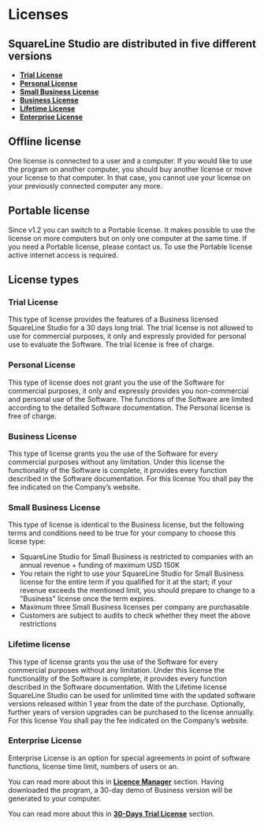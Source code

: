 # Licenses

## SquareLine Studio are distributed in five different versions

- [**Trial License**](https://docs.squareline.io/docs/introduction/licences#personal-licence)
- [**Personal License**](https://docs.squareline.io/docs/introduction/licences#personal-license)
- [**Small Business License**](https://docs.squareline.io/docs/introduction/licences#business-license)
- [**Business License**](https://docs.squareline.io/docs/introduction/licences#small-business-license)
- [**Lifetime License**](https://docs.squareline.io/docs/introduction/licences#lifetime-license)
- [**Enterprise License**](https://docs.squareline.io/docs/introduction/licences#lifetime-license)

## Offline license

One license is connected to a user and a computer. If you would like to use the program on another computer, you should buy another license or move your license to that computer. In that case, you cannot use your license on your previously connected computer any more.

## Portable license

Since v1.2 you can switch to a Portable license. It makes possible to use the license on more computers but on only one computer at the same time. If you need a Portable license, please contact us. To use the Portable license active internet access is required.

## License types

### Trial License

This type of license provides the features of a Business licensed SquareLine Studio for a 30 days long trial. The trial license is not allowed to use for commercial purposes, it only and expressly provided for personal use to evaluate the Software. The trial license is free of charge.

### Personal License

This type of license does not grant you the use of the Software for commercial purposes, it only and expressly provides you non-commercial and personal use of the Software. The functions of the Software are limited according to the detailed Software documentation. The Personal license is free of charge.

### Business License

This type of license grants you the use of the Software for every commercial purposes without any limitation. Under this license the functionality of the Software is complete, it provides every function described in the Software documentation. For this license You shall pay the fee indicated on the Company’s website.

### Small Business License

This type of license is identical to the Business license, but the following terms and conditions need to be true for your company to choose this licese type:

- SquareLine Studio for Small Business is restricted to companies with an annual revenue + funding of maximum USD 150K
- You retain the right to use your SquareLine Studio for Small Business license for the entire term if you qualified for it at the start; if your revenue exceeds the mentioned limit, you should prepare to change to a "Business" license once the term expires.
- Maximum three Small Business licenses per company are purchasable
- Customers are subject to audits to check whether they meet the above restrictions

### Lifetime license

This type of license grants you the use of the Software for every commercial purposes without any limitation. Under this license the functionality of the Software is complete, it provides every function described in the Software documentation. With the Lifetime license SquareLine Studio can be used for unlimited time with the updated software versions released within 1 year from the date of the purchase. Optionally, further years of version upgrades can be purchased to the license annually. For this license You shall pay the fee indicated on the Company’s website.

### Enterprise License

Enterprise License is an option for special agreements in point of software functions, license time limit, numbers of users or an.

You can read more about this in [**Licence Manager**](https://docs.squareline.io/docs/licence_manager) section. Having downloaded the program, a 30-day demo of Business version will be generated to your computer.

You can read more about this in [**30-Days Trial License**](https://docs.squareline.io/docs/licence_manager#30-day-trial-version) section.

